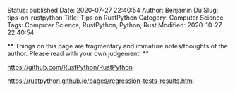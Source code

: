 Status: published
Date: 2020-07-27 22:40:54
Author: Benjamin Du
Slug: tips-on-rustpython
Title: Tips on RustPython
Category: Computer Science
Tags: Computer Science, RustPython, Python, Rust
Modified: 2020-10-27 22:40:54

**
Things on this page are fragmentary and immature notes/thoughts of the author.
Please read with your own judgement!
**

https://github.com/RustPython/RustPython


https://rustpython.github.io/pages/regression-tests-results.html